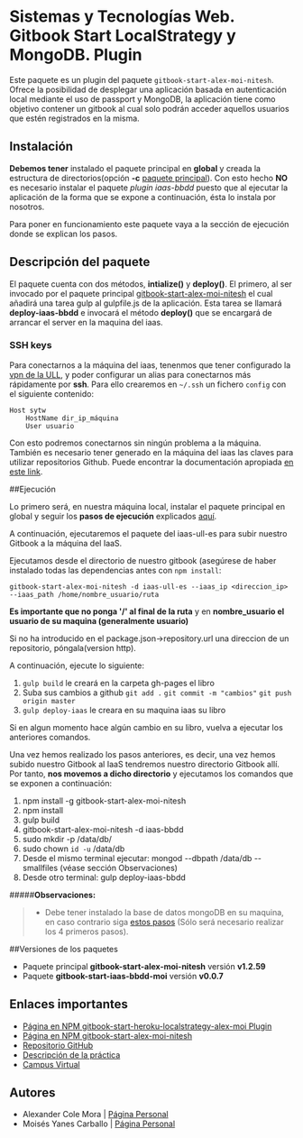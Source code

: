 
# Sistemas y Tecnologías Web. Gitbook Start LocalStrategy y MongoDB. Plugin

Este paquete es un plugin del paquete ```gitbook-start-alex-moi-nitesh```.
Ofrece la posibilidad de desplegar una aplicación basada en autenticación local mediante el uso de passport y MongoDB, la aplicación tiene como objetivo contener un gitbook al cual solo podrán acceder aquellos usuarios que estén registrados en la misma.

## Instalación

**Debemos tener** instalado el paquete principal en **global** y creada la estructura de directorios(opción **-c** [paquete principal](https://www.npmjs.com/package/gitbook-start-alex-moi-nitesh)). Con esto hecho **NO** es necesario instalar el paquete *plugin iaas-bbdd* puesto que al ejecutar la aplicación de la forma que se expone a continuación, ésta lo instala por nosotros.

Para poner en funcionamiento este paquete vaya a la sección de ejecución donde se explican los pasos.


## Descripción del paquete

El paquete cuenta con dos métodos, **intialize()** y **deploy()**. El primero, al ser invocado por el paquete principal [gitbook-start-alex-moi-nitesh](https://www.npmjs.com/package/gitbook-start-alex-moi-nitesh) el cual añadirá una tarea gulp al gulpfile.js de la aplicación. Esta tarea se llamará **deploy-iaas-bbdd** e invocará el método **deploy()** que se encargará de arrancar el server en la maquina del iaas.


### SSH  keys
Para conectarnos a la máquina del iaas, tenenmos que tener configurado la [vpn de la ULL](http://www.ull.es/stic/tag/vpn/), y poder configurar un alias para conectarnos más rápidamente por **ssh**.
Para ello crearemos en `~/.ssh` un fichero `config` con el siguiente contenido:
```
Host sytw
	HostName dir_ip_máquina
	User usuario
```
Con esto podremos conectarnos sin ningún problema a la máquina.
También es necesario tener generado en la máquina del iaas las claves para utilizar repositorios Github. Puede encontrar la documentación apropiada [en este link](https://help.github.com/articles/generating-an-ssh-key/).

##Ejecución

Lo primero será, en nuestra máquina local, instalar el paquete principal en global y seguir los **pasos de ejecución** explicados [aquí](https://www.npmjs.com/package/gitbook-start-alex-moi-nitesh).

A continuación, ejecutaremos el paquete del iaas-ull-es para subir nuestro Gitbook a la máquina del IaaS.

Ejecutamos desde el directorio de nuestro gitbook (asegúrese de haber instalado todas las dependencias antes con `npm install`:
```shell
gitbook-start-alex-moi-nitesh -d iaas-ull-es --iaas_ip <direccion_ip> --iaas_path /home/nombre_usuario/ruta
```

**Es importante que no ponga '/' al final de la ruta** y en **nombre_usuario el usuario de su maquina (generalmente usuario)**


Si no ha introducido en el package.json->repository.url una direccion de un repositorio, póngala(version http).

A continuación, ejecute lo siguiente:

1. `gulp build` le creará en la carpeta gh-pages el libro
2. Suba sus cambios a github `git add .` `git commit -m "cambios"` `git push origin master`
3. `gulp deploy-iaas` le creara en su maquina iaas su libro

Si en algun momento hace algún cambio en su libro, vuelva a ejecutar los anteriores comandos.


Una vez hemos realizado los pasos anteriores, es decir, una vez hemos subido nuestro Gitbook al IaaS tendremos nuestro directorio Gitbook allí. Por tanto, **nos movemos a dicho directorio** y ejecutamos los comandos que se exponen a continuación:

 1. npm install -g gitbook-start-alex-moi-nitesh
 2. npm install
 3. gulp build
 4. gitbook-start-alex-moi-nitesh -d iaas-bbdd
 5. sudo mkdir -p /data/db/
 6. sudo chown `id -u` /data/db
 7. Desde el mismo terminal ejecutar: mongod --dbpath /data/db --smallfiles (véase sección Observaciones)
 8. Desde otro terminal: gulp deploy-iaas-bbdd

#####**Observaciones:** 
>- Debe tener instalado la base de datos mongoDB en su maquina, en caso contrario siga [estos pasos](http://www.mongodbspain.com/es/2014/08/30/install-mongodb-on-ubuntu-14-04/) (Sólo será necesario realizar los 4 primeros pasos).


##Versiones de los paquetes
* Paquete principal **gitbook-start-alex-moi-nitesh** versión **v1.2.59**
* Paquete **gitbook-start-iaas-bbdd-moi** versión **v0.0.7**

## Enlaces importantes

*  [Página en NPM gitbook-start-heroku-localstrategy-alex-moi Plugin](https://www.npmjs.com/package/gitbook-start-heroku-localstrategy-alex-moi)
*  [Página en NPM gitbook-start-alex-moi-nitesh](https://www.npmjs.com/package/gitbook-start-alex-moi-nitesh)
*  [Repositorio GitHub](https://github.com/ULL-ESIT-SYTW-1617/passport-y-localstrategy-alex-moi.git)
*  [Descripción de la práctica](https://casianorodriguezleon.gitbooks.io/ull-esit-1617/content/practicas/practicapassportlocal.html)
*  [Campus Virtual](https://campusvirtual.ull.es/1617/course/view.php?id=1175)

## Autores

* Alexander Cole Mora | [Página Personal](http://alu0100767421.github.io/)
* Moisés Yanes Carballo | [Página Personal](http://alu0100782851.github.io/)